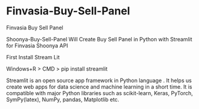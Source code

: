 # Finvasia-Buy-Sell-Panel
Finvasia Buy Sell Panel


Shoonya-Buy-Sell-Panel
Will Create Buy Sell Panel in Python with Streamlit for Finvasia Shoonya API

First Install Stream Lit

Windows+R > CMD > pip install streamlit

Streamlit is an open source app framework in Python language . It helps us create web apps for data science and machine learning in a short time. It is compatible with major Python libraries such as scikit-learn, Keras, PyTorch, SymPy(latex), NumPy, pandas, Matplotlib etc.
